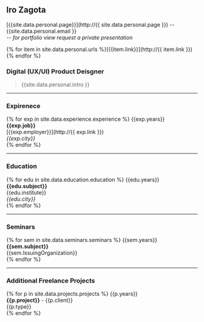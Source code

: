 

## Iro Zagota 

[{{site.data.personal.page}}](http://{{ site.data.personal.page }}) -- {{site.data.personal.email }} <br/>
--  *for portfolio view request a private presentation*

{% for item in site.data.personal.urls %}[{{item.link}}](http://{{ item.link }})<br>{% endfor %}


### Digital (UX/UI) Product Deisgner
>{{site.data.personal.intro }}

_______________________

### Expirenece

{% for exp in site.data.experience.experience %}
   {{exp.years}}<br> 
   **{{exp.job}}**<br> 
   [{{exp.employer}}](http://{{ exp.link }})<br> 
    *{{exp.city}}*<br> 
{% endfor %}

_______________________

### Education

{% for edu in site.data.education.education %}
{{edu.years}}<br>
**{{edu.subject}}**<br>
{{edu.institute}}<br> 
*{{edu.city}}*<br> 
{% endfor %}

_______________________

### Seminars

{% for sem in site.data.seminars.seminars %}
   {{sem.years}}<br> 
   **{{sem.subject}}**<br> 
   {{sem.IssuingOrganization}}<br> 
{% endfor %}

_______________________

### Additional Freelance Projects

{% for p in site.data.projects.projects %}
   {{p.years}}<br> 
    **{{p.project}}** - {{p.client}}<br> 
   {{p.type}}<br> 
{% endfor %}


